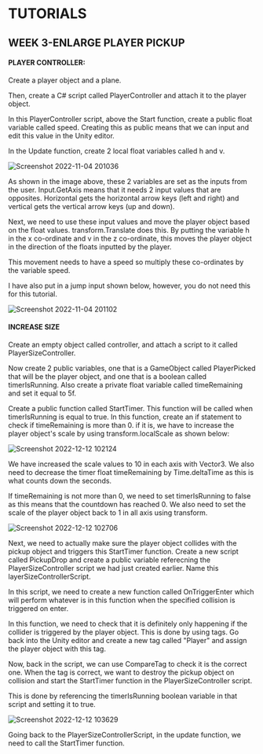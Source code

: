 # TUTORIALS
## WEEK 3-ENLARGE PLAYER PICKUP

#### PLAYER CONTROLLER:

Create a player object and a plane.

Then, create a C# script called PlayerController and attach it to the player object.

In this PlayerController script, above the Start function, create a public float variable called speed. Creating this as public means that we can input and edit this value in the Unity editor.

In the Update function, create 2 local float variables called h and v. 

![Screenshot 2022-11-04 201036](https://user-images.githubusercontent.com/114989045/200065791-53ea03ba-88bf-4ca1-b717-a404b6985ffa.png)

As shown in the image above, these 2 variables are set as the inputs from the user. Input.GetAxis means that it needs 2 input values that are opposites. Horizontal gets the horizontal arrow keys (left and right) and vertical gets the vertical arrow keys (up and down).

Next, we need to use these input values and move the player object based on the float values. transform.Translate does this. By putting the variable h in the x co-ordinate and v in the z co-ordinate, this moves the player object in the direction of the floats inputted by the player.

This movement needs to have a speed so multiply these co-ordinates by the variable speed.

I have also put in a jump input shown below, however, you do not need this for this tutorial.

![Screenshot 2022-11-04 201102](https://user-images.githubusercontent.com/114989045/200065804-820af291-4bf4-46c4-be8b-e0d32bc192ef.png)


#### INCREASE SIZE

Create an empty object called controller, and attach a script to it called PlayerSizeController. 

Now create 2 public variables, one that is a GameObject called PlayerPicked that will be the player object, and one that is a boolean called timerIsRunning. Also create a private float variable called timeRemaining and set it equal to 5f.

Create a public function called StartTimer. This function will be called when timerIsRunning is equal to true. In this function, create an if statement to check if timeRemaining is more than 0. if it is, we have to increase the player object's scale by using transform.localScale as shown below:

![Screenshot 2022-12-12 102124](https://user-images.githubusercontent.com/114989045/207021615-9a74ea6b-63bb-48c7-8b72-dff135d154a6.png)

We have increased the scale values to 10 in each axis with Vector3. We also need to decrease the timer float timeRemaining by Time.deltaTime as this is what counts down the seconds.

If timeRemaining is not more than 0, we need to set timerIsRunning to false as this means that the countdown has reached 0. We also need to set the scale of the player object back to 1 in all axis using transform.

![Screenshot 2022-12-12 102706](https://user-images.githubusercontent.com/114989045/207022708-269516f7-215d-4c5b-9ac2-ce11e99d8316.png)

Next, we need to actually make sure the player object collides with the pickup object and triggers this StartTimer function. Create a new script called PickupDrop and create a public variable referecning the PlayerSizeController script we had just created earlier. Name this layerSizeControllerScript.

In this script, we need to create a new function called OnTriggerEnter which will perform whatever is in this function when the specified collision is triggered on enter.

In this function, we need to check that it is definitely only happening if the collider is triggered by the player object. This is done by using tags. Go back into the Unity editor and create a new tag called "Player" and assign the player object with this tag.

Now, back in the script, we can use CompareTag to check it is the correct one. When the tag is correct, we want to destroy the pickup object on collision and start the StartTimer function in the PlayerSizeController script.

This is done by referencing the timerIsRunning boolean variable in that script and setting it to true.

![Screenshot 2022-12-12 103629](https://user-images.githubusercontent.com/114989045/207024583-8e321e14-8dbc-4827-9880-c79c7e5d9a2a.png)

Going back to the PlayerSizeControllerScript, in the update function, we need to call the StartTimer function.
